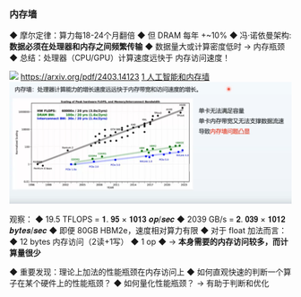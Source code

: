 ### 内存墙
◆ 摩尔定律：算力每18-24个月翻倍 
◆ 但 DRAM 每年 +~10% 
◆ 冯·诺依曼架构: **数据必须在处理器和内存之间频繁传输** 
◆ 数据量大或计算密度低时 → 内存瓶颈 
◆ 总结：处理器（CPU/GPU）计算速度远快于 内存访问速度！

![](asserts/Pasted%20image%2020250812151432.png)
https://arxiv.org/pdf/2403.14123
[1 人工智能和内存墙](../../paper/1%20人工智能和内存墙.md)
![](asserts/Pasted%20image%2020250813183121.png)

观察： 
◆ 19.5 TFLOPS = 𝟏. 𝟗𝟓 × 𝟏𝟎𝟏𝟑 𝒐𝒑/𝒔𝒆𝒄 
◆ 2039 GB/s = 𝟐. 𝟎𝟑𝟗 × 𝟏𝟎𝟏𝟐 𝒃𝒚𝒕𝒆𝒔/𝒔𝒆𝒄 
◆ 即便 80GB HBM2e，速度相对算力有限 
◆ 对于 float 加法而言： 
	◆ 12 bytes 内存访问（2读+1写） 
	◆ 1 op 
◆ → **本身需要的内存访问较多，而计算量很少**

◆ 重要发现：理论上加法的性能瓶颈在内存访问上 
◆ 如何直观快速的判断一个算子在某个硬件上的性能瓶颈？ 
◆ 如何量化性能瓶颈？
→ 有助于判断和优化
